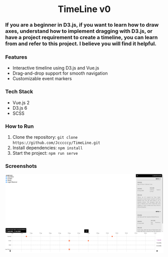 <h1 align="center">
  TimeLine v0
</h1>

<h3>If you are a beginner in D3.js, if you want to learn how to draw axes, understand how to implement dragging with D3.js, or have a project requirement to create a timeline, you can learn from and refer to this project. I believe you will find it helpful.</h3>

### Features
- Interactive timeline using D3.js and Vue.js
- Drag-and-drop support for smooth navigation
- Customizable event markers

### Tech Stack
- Vue.js 2
- D3.js 6
- SCSS

### How to Run
1. Clone the repository: `git clone https://github.com/Jcccccy/TimeLine.git`
2. Install dependencies: `npm install`
3. Start the project: `npm run serve`

### Screenshots

![Timeline Example](docs/timeline_example.png)
